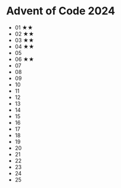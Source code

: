 # Advent of Code 2024

- 01 ★★
- 02 ★★
- 03 ★★
- 04 ★★
- 05 
- 06 ★★
- 07 
- 08 
- 09 
- 10 
- 11 
- 12 
- 13 
- 14 
- 15 
- 16 
- 17 
- 18 
- 19 
- 20 
- 21 
- 22 
- 23
- 24
- 25